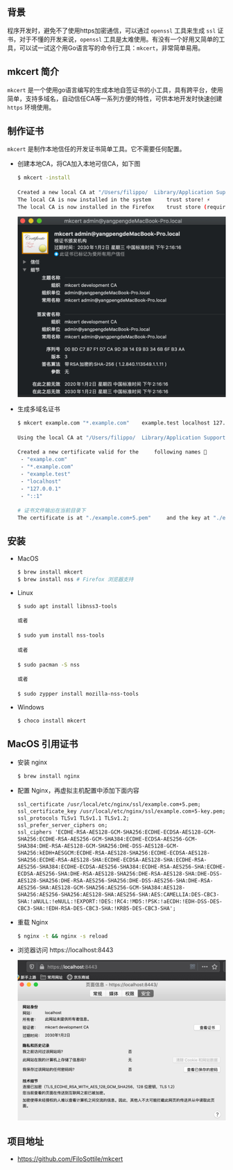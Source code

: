 ## 背景

程序开发时，避免不了使用https加密通信，可以通过 `openssl` 工具来生成 `ssl` 证书，对于不懂的开发来说，`openssl` 工具是太难使用。有没有一个好用又简单的工具，可以试一试这个用Go语言写的命令行工具：`mkcert`，非常简单易用。

## mkcert 简介

`mkcert` 是一个使用go语言编写的生成本地自签证书的小工具，具有跨平台，使用简单，支持多域名，自动信任CA等一系列方便的特性，可供本地开发时快速创建 `https` 环境使用。

## 制作证书

`mkcert` 是制作本地信任的开发证书简单工具。它不需要任何配置。

- 创建本地CA，将CA加入本地可信CA，如下图

    ```bash
    $ mkcert -install

    Created a new local CA at "/Users/filippo/  Library/Application Support/mkcert" 💥
    The local CA is now installed in the system     trust store! ⚡️
    The local CA is now installed in the Firefox    trust store (requires browser restart)! 🦊
    ```
    ![](/img/mkcert-ca.png)

- 生成多域名证书

    ```bash
    $ mkcert example.com "*.example.com"    example.test localhost 127.0.0.1 ::1

    Using the local CA at "/Users/filippo/  Library/Application Support/mkcert" ✨

    Created a new certificate valid for the     following names 📜
     - "example.com"
     - "*.example.com"
     - "example.test"
     - "localhost"
     - "127.0.0.1"
     - "::1"

    # 证书文件输出在当前目录下
    The certificate is at "./example.com+5.pem"     and the key at "./example.com+5-key.pem" ✅
    ```

## 安装

- MacOS

    ```bash
    $ brew install mkcert
    $ brew install nss # Firefox 浏览器支持
    ```

- Linux

    ```bash
    $ sudo apt install libnss3-tools

    或者

    $ sudo yum install nss-tools

    或者

    $ sudo pacman -S nss

    或者

    $ sudo zypper install mozilla-nss-tools
    ```

- Windows

    ```bash
    $ choco install mkcert
    ```

## MacOS 引用证书

- 安装 nginx

    ```bash
    $ brew install nginx
    ```

- 配置 Nginx，再虚拟主机配置中添加下面内容

    ```
    ssl_certificate /usr/local/etc/nginx/ssl/example.com+5.pem;
    ssl_certificate_key /usr/local/etc/nginx/ssl/example.com+5-key.pem;
    ssl_protocols TLSv1 TLSv1.1 TLSv1.2;
    ssl_prefer_server_ciphers on;
    ssl_ciphers 'ECDHE-RSA-AES128-GCM-SHA256:ECDHE-ECDSA-AES128-GCM-SHA256:ECDHE-RSA-AES256-GCM-SHA384:ECDHE-ECDSA-AES256-GCM-SHA384:DHE-RSA-AES128-GCM-SHA256:DHE-DSS-AES128-GCM-SHA256:kEDH+AESGCM:ECDHE-RSA-AES128-SHA256:ECDHE-ECDSA-AES128-SHA256:ECDHE-RSA-AES128-SHA:ECDHE-ECDSA-AES128-SHA:ECDHE-RSA-AES256-SHA384:ECDHE-ECDSA-AES256-SHA384:ECDHE-RSA-AES256-SHA:ECDHE-ECDSA-AES256-SHA:DHE-RSA-AES128-SHA256:DHE-RSA-AES128-SHA:DHE-DSS-AES128-SHA256:DHE-RSA-AES256-SHA256:DHE-DSS-AES256-SHA:DHE-RSA-AES256-SHA:AES128-GCM-SHA256:AES256-GCM-SHA384:AES128-SHA256:AES256-SHA256:AES128-SHA:AES256-SHA:AES:CAMELLIA:DES-CBC3-SHA:!aNULL:!eNULL:!EXPORT:!DES:!RC4:!MD5:!PSK:!aECDH:!EDH-DSS-DES-CBC3-SHA:!EDH-RSA-DES-CBC3-SHA:!KRB5-DES-CBC3-SHA';
    ```

- 重载 Nginx

    ```bash
    $ nginx -t && nginx -s reload
    ```

- 浏览器访问 https://localhost:8443

    ![](/img/localhost-ssl.png)

## 项目地址

- https://github.com/FiloSottile/mkcert